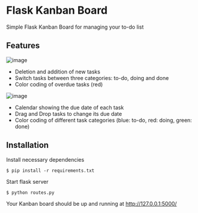 # Flask Kanban Board
Simple Flask Kanban Board for managing your to-do list

## Features

![image](https://user-images.githubusercontent.com/30107576/54415484-69bd8900-4722-11e9-96e1-f5238c156a7a.png)

- Deletion and addition of new tasks
- Switch tasks between three categories: to-do, doing and done
- Color coding of overdue tasks (red)

![image](https://user-images.githubusercontent.com/30107576/54416012-1ba98500-4724-11e9-9573-b86910db5836.png)

- Calendar showing the due date of each task
- Drag and Drop tasks to change its due date
- Color coding of different task categories (blue: to-do, red: doing, green: done)

## Installation

Install necessary dependencies

    $ pip install -r requirements.txt

Start flask server

    $ python routes.py

Your Kanban board should be up and running at http://127.0.0.1:5000/
